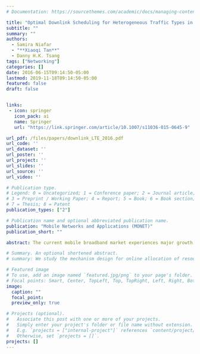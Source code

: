 ```yaml
---
# Documentation: https://sourcethemes.com/academic/docs/managing-content/

title: "Optimal Downlink Scheduling for Heterogeneous Traffic Types in LTE-A Based on MDP and Chance-Constrained Approaches"
subtitle: ""
summary: ""
authors:
  - Samira Niafar
  - "**Xiaoqi Tan**"
  - Danny H.K. Tsang
tags: ["Networking"]
categories: []
date: 2016-06-15T09:14:50-05:00
lastmod: 2019-11-18T09:14:50-05:00
featured: false
draft: false


links:
 - icon: springer
   icon_pack: ai
   name: Springer
   url: "https://link.springer.com/article/10.1007/s11036-015-0645-9"

url_pdf: /files/papers/downlink_LTE_2016.pdf
url_code: ''
url_dataset: ''
url_poster: ''
url_project: ''
url_slides: ''
url_source: ''
url_video: ''

# Publication type.
# Legend: 0 = Uncategorized; 1 = Conference paper; 2 = Journal article;
# 3 = Preprint / Working Paper; 4 = Report; 5 = Book; 6 = Book section;
# 7 = Thesis; 8 = Patent
publication_types: ["2"]

# Publication name and optional abbreviated publication name.
publication: "Mobile Networks and Applications (MONET)"
publication_short: ""

abstract: The current mobile broadband market experiences major growth in data demand and average revenue loss. To remain profitable from the perspective of a service provider (SP), one needs to maximize revenue as much as possible by making subscribers satisfied within the limited budget. On the other hand, traffic demands are moving toward supporting the wide range of heterogeneous applications with different quality of service (QoS) requirements. In this paper, we consider two related packet scheduling problems, i.e., long-term and short-term approaches in the 4th generation partnership project (3GPP) long term evolution-advanced (LTE-A) system. In the long-term approach, the long-term average revenue of SP subject to the long-term QoS constraints for heterogeneous traffic demands is optimized. The problem is first formulated as a constrained Markov decision process (CMDP) problem, of which the optimal control policy is achieved by utilizing the channel and queue information simultaneously. Subsequently, in the short-term approach, we consider the short-term revenue optimization problem which stochastically guarantees the short-term QoS for heterogeneous traffic demands through a set of chance constraints. To make the proposed chance-constrained programming problem computationally tractable, we use the Bernstein approximation technique to analytically approximate the chance constraint as a convex conservative constraint. Finally, the proposed packet scheduling schemes and solution methods are validated via numerical simulations.

# Summary. An optional shortened abstract.
# summary: We study the mechanism design for online allocation of resources. A single supplier who allocates capacity-limited resources (e.g., computing cycles, network bandwidth, energy, etc. ) to requests that arrive in a sequential and arbitrary manner.

# Featured image
# To use, add an image named `featured.jpg/png` to your page's folder.
# Focal points: Smart, Center, TopLeft, Top, TopRight, Left, Right, BottomLeft, Bottom, BottomRight.
image:
  caption: ""
  focal_point:
  preview_only: true

# Projects (optional).
#   Associate this post with one or more of your projects.
#   Simply enter your project's folder or file name without extension.
#   E.g. `projects = ["internal-project"]` references `content/project/deep-learning/index.md`.
#   Otherwise, set `projects = []`.
projects: []
---
```

